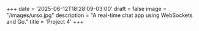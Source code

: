 +++
date = '2025-06-12T18:28:09-03:00'
draft = false
image = "/images/urso.jpg"
description = "A real-time chat app using WebSockets and Go."
title = 'Project 4'
+++